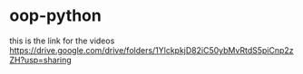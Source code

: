 # oop-python

this is the link for the videos
https://drive.google.com/drive/folders/1YlckpkjD82iC50ybMvRtdS5piCnp2zZH?usp=sharing
